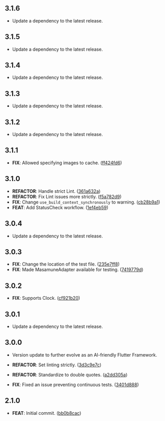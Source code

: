 ## 3.1.6

 - Update a dependency to the latest release.

## 3.1.5

 - Update a dependency to the latest release.

## 3.1.4

 - Update a dependency to the latest release.

## 3.1.3

 - Update a dependency to the latest release.

## 3.1.2

 - Update a dependency to the latest release.

## 3.1.1

 - **FIX**: Allowed specifying images to cache. ([ff424fd6](https://github.com/mathrunet/flutter_masamune/commit/ff424fd6608dde3e50703694c8de0fcb211d9512))

## 3.1.0

 - **REFACTOR**: Handle strict Lint. ([361a632a](https://github.com/mathrunet/flutter_masamune/commit/361a632a5807d95cdde8f42f82e8b9a3dfbd36e3))
 - **REFACTOR**: Fix Lint issues more strictly. ([f5a782d9](https://github.com/mathrunet/flutter_masamune/commit/f5a782d91267f1407f74778205a47fee9624110a))
 - **FIX**: Change `use_build_context_synchronously` to warning. ([cb28b9a1](https://github.com/mathrunet/flutter_masamune/commit/cb28b9a129ef676d2684b311433fd1fd726d392b))
 - **FEAT**: Add StatusCheck workflow. ([1ef4eb59](https://github.com/mathrunet/flutter_masamune/commit/1ef4eb5906e7b7a3e239a4714857f620725957d3))

## 3.0.4

 - Update a dependency to the latest release.

## 3.0.3

 - **FIX**: Change the location of the test file. ([235e7ff8](https://github.com/mathrunet/flutter_masamune/commit/235e7ff8650f4d25c17393f01f50cd4fa74b4588))
 - **FIX**: Made MasamuneAdapter available for testing. ([7419779d](https://github.com/mathrunet/flutter_masamune/commit/7419779ddd2439035a5617cc8c0dc312979ddf97))

## 3.0.2

 - **FIX**: Supports Clock. ([cf921b20](https://github.com/mathrunet/flutter_masamune/commit/cf921b2085f4f50e0cb46f2f29735b313febf450))

## 3.0.1

 - Update a dependency to the latest release.

## 3.0.0

 - Version update to further evolve as an AI-friendly Flutter Framework.

 - **REFACTOR**: Set linting strictly. ([3d3c9e7c](https://github.com/mathrunet/flutter_masamune/commit/3d3c9e7c3b6901faf76f1b3b5b40ea518f319eb4))
 - **REFACTOR**: Standardize to double quotes. ([a2dd305a](https://github.com/mathrunet/flutter_masamune/commit/a2dd305a6582049ced8dc1280487fe7def8080b9))
 - **FIX**: Fixed an issue preventing continuous tests. ([3401d888](https://github.com/mathrunet/flutter_masamune/commit/3401d888d4691afe9722363d4075c6849f2204d1))

## 2.1.0

 - **FEAT**: Initial commit. ([bb0b8cac](https://github.com/mathrunet/flutter_masamune/commit/bb0b8cacd352aaf491d068ba8df691efc57b08de))

